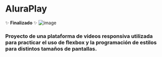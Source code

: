 # AluraPlay
:sparkles: **Finalizado** :sparkles:
![image](https://github.com/Mariand5/aluraplay/assets/118864547/9f8718fd-bd92-4348-9721-b418446bd284)
### Proyecto de una plataforma de videos responsiva utilizada para practicar el uso de flexbox y la programación de estilos para distintos tamaños de pantallas.

